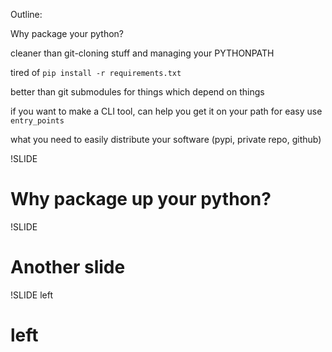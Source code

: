 
Outline:

Why package your python?

cleaner than git-cloning stuff
    and managing your PYTHONPATH

tired of `pip install -r requirements.txt`

better than git submodules for things which depend on things

if you want to make a CLI tool, can help you get it on your path for easy use
    `entry_points`

what you need to easily distribute your software (pypi, private repo, github)







!SLIDE

# Why package up your python?


!SLIDE

# Another slide

!SLIDE left

# left
